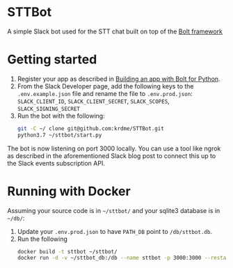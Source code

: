 # STTBot

A simple Slack bot used for the STT chat built on top of the [Bolt framework](https://github.com/SlackAPI/bolt-python)

# Getting started

1. Register your app as described in [Building an app with Bolt for Python](https://api.slack.com/start/building/bolt-python#start). 
2. From the Slack Developer page, add the following keys to the `.env.example.json` file and rename the file to `.env.prod.json`:
   `SLACK_CLIENT_ID`, `SLACK_CLIENT_SECRET`, `SLACK_SCOPES`, `SLACK_SIGNING_SECRET`
3. Run the bot with the following:
    ```bash
    git -C ~/ clone git@github.com:krdme/STTBot.git
    python3.7 ~/sttbot/start.py
    ```

The bot is now listening on port 3000 locally. You can use a tool like ngrok as described in the aforementioned Slack blog post to connect this up to the Slack events subscription API.

# Running with Docker

Assuming your source code is in `~/sttbot/` and your sqlite3 database is in `~/db/`:

1. Update your `.env.prod.json` to have `PATH_DB` point to `/db/sttbot.db`.
2. Run the following
    ```bash
    docker build -t sttbot ~/sttbot/
    docker run -d -v ~/sttbot_db:/db --name sttbot -p 3000:3000 --restart unless-stopped sttbot
    ```
